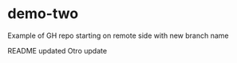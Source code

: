 # demo-two
Example of  GH repo starting on remote side with new branch name

README updated
 Otro update
